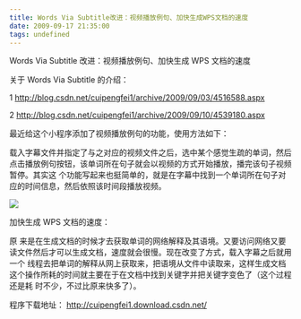 ```yaml
---
title: Words Via Subtitle改进：视频播放例句、加快生成WPS文档的速度
date: 2009-09-17 21:35:00
tags: undefined
---
```


Words Via Subtitle  改进：视频播放例句、加快生成  WPS  文档的速度

关于  Words Via Subtitle  的介绍：

1  [ http://blog.csdn.net/cuipengfei1/archive/2009/09/03/4516588.aspx
](http://blog.csdn.net/cuipengfei1/archive/2009/09/03/4516588.aspx)

2  [ http://blog.csdn.net/cuipengfei1/archive/2009/09/10/4539180.aspx
](http://blog.csdn.net/cuipengfei1/archive/2009/09/10/4539180.aspx)

最近给这个小程序添加了视频播放例句的功能，使用方法如下：

载入字幕文件并指定了与之对应的视频文件之后，选中某个感觉生疏的单词，然后点击播放例句按钮，该单词所在句子就会以视频的方式开始播放，播完该句子视频暂停。其实这
个功能写起来也挺简单的，就是在字幕中找到一个单词所在句子对应的时间信息，然后依照该时间段播放视频。

![](https://p-blog.csdn.net/images/p_blog_csdn_net/cuipengfei1/EntryImages/20090917/%E6%88%AA%E5%9B%BE00.jpg)

加快生成  WPS  文档的速度：

原 来是在生成文档的时候才去获取单词的网络解释及其语境。又要访问网络又要读文件然后才可以生成文档，速度就会很慢。现在改变了方式，载入字幕之后就用一个
线程去把单词的解释从网上获取来，把语境从文件中读取来，这样生成文档这个操作所耗的时间就主要在于在文档中找到关键字并把关键字变色了（这个过程还是耗
时不少，不过比原来快多了）。

程序下载地址：  [ http://cuipengfei1.download.csdn.net/
](http://cuipengfei1.download.csdn.net/)
